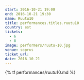 ```yaml
---
start: 2016-10-21 19:00
end: 2016-10-21 19:30
name: Ruutu10
title: performances.titles.ruutu10
country: est
tickets:
  - 6
  - 8
image: performers/ruutu-10.jpg
venue: soprus
ticket_url: 
date: 2016-10-21
---
```


{% tf performances/ruutu10.md %}
